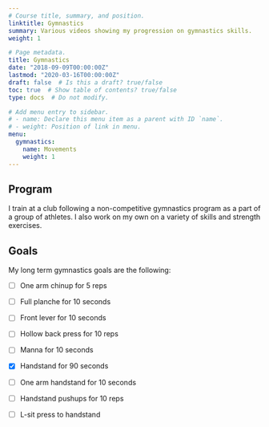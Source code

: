 ```yaml
---
# Course title, summary, and position.
linktitle: Gymnastics
summary: Various videos showing my progression on gymnastics skills.
weight: 1

# Page metadata.
title: Gymnastics
date: "2018-09-09T00:00:00Z"
lastmod: "2020-03-16T00:00:00Z"
draft: false  # Is this a draft? true/false
toc: true  # Show table of contents? true/false
type: docs  # Do not modify.

# Add menu entry to sidebar.
# - name: Declare this menu item as a parent with ID `name`.
# - weight: Position of link in menu.
menu:
  gymnastics:
    name: Movements
    weight: 1
---
```


## Program

I train at a club following a non-competitive gymnastics program as a part of a group of athletes. I also work on my own on a variety of skills and strength exercises.

## Goals

My long term gymnastics goals are the following:

- [ ] One arm chinup for 5 reps
- [ ] Full planche for 10 seconds
- [ ] Front lever for 10 seconds
- [ ] Hollow back press for 10 reps
- [ ] Manna for 10 seconds
- [x] Handstand for 90 seconds
- [ ] One arm handstand for 10 seconds
- [ ] Handstand pushups for 10 reps
- [ ] L-sit press to handstand



